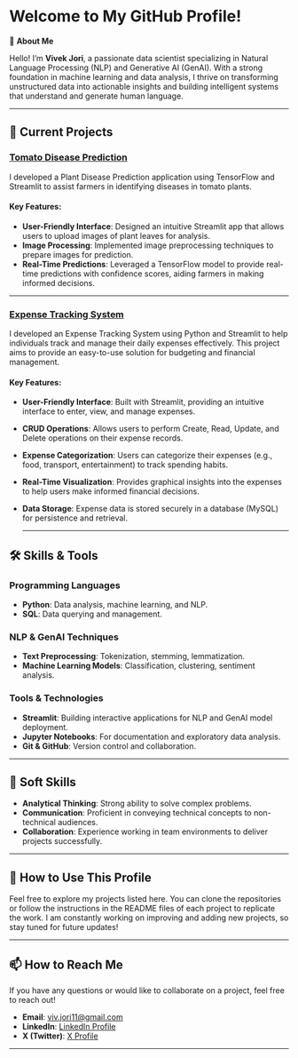# Welcome to My GitHub Profile!

👋 **About Me**

Hello! I’m **Vivek Jori**, a passionate data scientist specializing in Natural Language Processing (NLP) and Generative AI (GenAI). With a strong foundation in machine learning and data analysis, I thrive on transforming unstructured data into actionable insights and building intelligent systems that understand and generate human language.

---

## 🔭 Current Projects

### [Tomato Disease Prediction](https://github.com/vivjori115/Tomato-Disease-Prediction)

I developed a Plant Disease Prediction application using TensorFlow and Streamlit to assist farmers in identifying diseases in tomato plants.

#### Key Features:
- **User-Friendly Interface**: Designed an intuitive Streamlit app that allows users to upload images of plant leaves for analysis.
- **Image Processing**: Implemented image preprocessing techniques to prepare images for prediction.
- **Real-Time Predictions**: Leveraged a TensorFlow model to provide real-time predictions with confidence scores, aiding farmers in making informed decisions.

---

### [Expense Tracking System](https://github.com/vivjori115/expense_management_system)

I developed an Expense Tracking System using Python and Streamlit to help individuals track and manage their daily expenses effectively. This project aims to provide an easy-to-use solution for budgeting and financial management.

#### Key Features:
- **User-Friendly Interface**: Built with Streamlit, providing an intuitive interface to enter, view, and manage expenses.
- **CRUD Operations**: Allows users to perform Create, Read, Update, and Delete operations on their expense records.
- **Expense Categorization**: Users can categorize their expenses (e.g., food, transport, entertainment) to track spending habits.
- **Real-Time Visualization**: Provides graphical insights into the expenses to help users make informed financial decisions.
- **Data Storage**: Expense data is stored securely in a database (MySQL) for persistence and retrieval.

  ---


## 🛠️ Skills & Tools

### Programming Languages
- **Python**: Data analysis, machine learning, and NLP.
- **SQL**: Data querying and management.

### NLP & GenAI Techniques
- **Text Preprocessing**: Tokenization, stemming, lemmatization.
- **Machine Learning Models**: Classification, clustering, sentiment analysis.

### Tools & Technologies
- **Streamlit**: Building interactive applications for NLP and GenAI model deployment.
- **Jupyter Notebooks**: For documentation and exploratory data analysis.
- **Git & GitHub**: Version control and collaboration.

---

## 🧠 Soft Skills
- **Analytical Thinking**: Strong ability to solve complex problems.
- **Communication**: Proficient in conveying technical concepts to non-technical audiences.
- **Collaboration**: Experience working in team environments to deliver projects successfully.

---

## 🔧 How to Use This Profile
Feel free to explore my projects listed here. You can clone the repositories or follow the instructions in the README files of each project to replicate the work. I am constantly working on improving and adding new projects, so stay tuned for future updates!

---

## 📫 How to Reach Me
If you have any questions or would like to collaborate on a project, feel free to reach out!

- **Email**: [viv.jori11@gmail.com](mailto:viv.jori11@gmail.com)
- **LinkedIn**: [LinkedIn Profile](https://www.linkedin.com/in/vivek-jori-878a81223/)
- **X (Twitter)**: [X Profile](https://x.com/VivekJori1)

---
